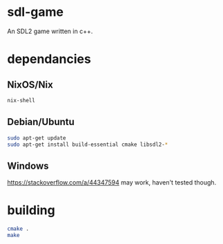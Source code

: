 # sdl-game
An SDL2 game written in c++.

# dependancies

## NixOS/Nix
```sh
nix-shell
```

## Debian/Ubuntu
```sh
sudo apt-get update
sudo apt-get install build-essential cmake libsdl2-*
```

## Windows
https://stackoverflow.com/a/44347594 may work, haven't tested though.

# building
```sh
cmake .
make
```
